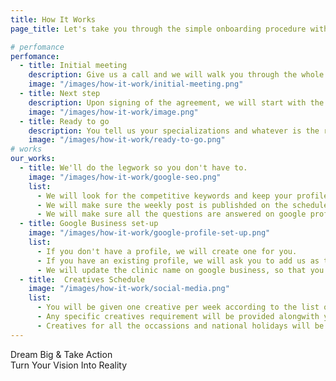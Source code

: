 ```yaml
---
title: How It Works
page_title: Let's take you through the simple onboarding procedure with Apna Health and the world of ayurveda

# perfomance
perfomance:
  - title: Initial meeting
    description: Give us a call and we will walk you through the whole procedure of onboarding with us.
    image: "/images/how-it-work/initial-meeting.png"
  - title: Next step
    description: Upon signing of the agreement, we will start with the services.
    image: "/images/how-it-work/image.png"
  - title: Ready to go
    description: You tell us your specializations and whatever is the requirement and we shall start working on it as quickly as possible.
    image: "/images/how-it-work/ready-to-go.png"
# works
our_works:
  - title: We'll do the legwork so you don't have to.
    image: "/images/how-it-work/google-seo.png"
    list:
      - We will look for the competitive keywords and keep your profile updated with them.
      - We will make sure the weekly post is publishded on the scheduled time on every fixed day.
      - We will make sure all the questions are answered on google profile.
  - title: Google Business set-up
    image: "/images/how-it-work/google-profile-set-up.png"
    list:
      - If you don't have a profile, we will create one for you.
      - If you have an existing profile, we will ask you to add us as the manager in it so that we can work on it.
      - We will update the clinic name on google business, so that you can benefit from the name being used across India.
  - title:  Creatives Schedule
    image: "/images/how-it-work/social-media.png"
    list:
      - You will be given one creative per week according to the list of treatments that you have given us.
      - Any specific creatives requirement will be provided alongwith your scheduled weekly creative.
      - Creatives for all the occassions and national holidays will be provided a day before.
---
```

Dream Big & Take Action <br /> Turn Your Vision Into Reality
